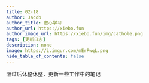 ```yaml
---
title: 02-18
author: Jacob
author_title: 虚心学习
author_url: https://xiebo.fun
author_image_url: https://xiebo.fun/img/cathole.png
tags: [更新日志]
description: none
image: https://i.imgur.com/mErPwqL.png
hide_table_of_contents: false
---
```



阳过后休整休整，更新一些工作中的笔记